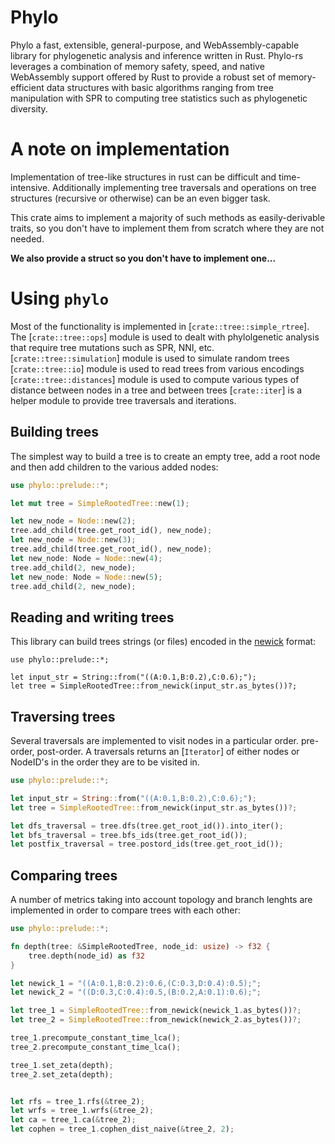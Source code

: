 # Phylo

Phylo a fast, extensible, general-purpose, and WebAssembly-capable library for phylogenetic analysis and inference written in Rust. Phylo-rs leverages a combination of memory safety, speed, and native WebAssembly support offered by Rust to provide a robust set of memory-efficient data structures with basic algorithms ranging from tree manipulation with SPR to computing tree statistics such as phylogenetic diversity.

# A note on implementation

Implementation of tree-like structures in rust can be difficult and time-intensive. Additionally implementing 
tree traversals and operations on tree structures (recursive or otherwise) can be an even bigger task. 

This crate aims to implement a majority of such methods as easily-derivable traits, so you don't have to implement them from scratch where they are not needed.

**We also provide a struct so you don't have to implement one...**  

# Using `phylo`
Most of the functionality is implemented in [`crate::tree::simple_rtree`]. The
[`crate::tree::ops`] module is used to dealt with phylolgenetic analysis that require tree mutations such as SPR, NNI, etc.
[`crate::tree::simulation`] module is used to simulate random trees
[`crate::tree::io`] module is used to read trees from various encodings
[`crate::tree::distances`] module is used to compute various types of distance between nodes in a tree and between trees
[`crate::iter`] is a helper module to provide tree traversals and iterations.

## Building trees
The simplest way to build a tree is to create an empty tree, add a root node and
then add children to the various added nodes:

```rust
use phylo::prelude::*;

let mut tree = SimpleRootedTree::new(1);

let new_node = Node::new(2);
tree.add_child(tree.get_root_id(), new_node);
let new_node = Node::new(3);
tree.add_child(tree.get_root_id(), new_node);
let new_node: Node = Node::new(4);
tree.add_child(2, new_node);
let new_node: Node = Node::new(5);
tree.add_child(2, new_node);
```

## Reading and writing trees
This library can build trees strings (or files) encoded in the
[newick](https://en.wikipedia.org/wiki/Newick_format) format:
```
use phylo::prelude::*;

let input_str = String::from("((A:0.1,B:0.2),C:0.6);");
let tree = SimpleRootedTree::from_newick(input_str.as_bytes())?;
```

## Traversing trees
Several traversals are implemented to visit nodes in a particular order. pre-order,
post-order. A traversals returns an [`Iterator`] of either nodes or NodeID's
in the order they are to be visited in.
```rust
use phylo::prelude::*;

let input_str = String::from("((A:0.1,B:0.2),C:0.6);");
let tree = SimpleRootedTree::from_newick(input_str.as_bytes())?;

let dfs_traversal = tree.dfs(tree.get_root_id()).into_iter();
let bfs_traversal = tree.bfs_ids(tree.get_root_id());
let postfix_traversal = tree.postord_ids(tree.get_root_id());
```


## Comparing trees
A number of metrics taking into account topology and branch lenghts are implemented
in order to compare trees with each other:
```rust
use phylo::prelude::*;

fn depth(tree: &SimpleRootedTree, node_id: usize) -> f32 {
    tree.depth(node_id) as f32
}

let newick_1 = "((A:0.1,B:0.2):0.6,(C:0.3,D:0.4):0.5);";
let newick_2 = "((D:0.3,C:0.4):0.5,(B:0.2,A:0.1):0.6);";

let tree_1 = SimpleRootedTree::from_newick(newick_1.as_bytes())?;
let tree_2 = SimpleRootedTree::from_newick(newick_2.as_bytes())?;

tree_1.precompute_constant_time_lca();
tree_2.precompute_constant_time_lca();

tree_1.set_zeta(depth);
tree_2.set_zeta(depth);


let rfs = tree_1.rfs(&tree_2);
let wrfs = tree_1.wrfs(&tree_2);
let ca = tree_1.ca(&tree_2);
let cophen = tree_1.cophen_dist_naive(&tree_2, 2);
```
